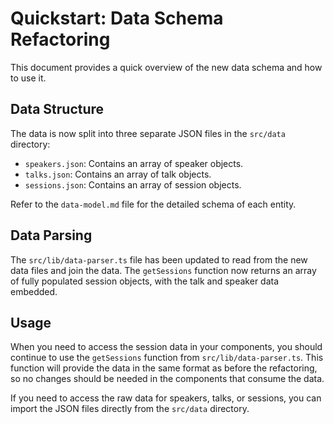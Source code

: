 # Quickstart: Data Schema Refactoring

This document provides a quick overview of the new data schema and how to use it.

## Data Structure

The data is now split into three separate JSON files in the `src/data` directory:

- `speakers.json`: Contains an array of speaker objects.
- `talks.json`: Contains an array of talk objects.
- `sessions.json`: Contains an array of session objects.

Refer to the `data-model.md` file for the detailed schema of each entity.

## Data Parsing

The `src/lib/data-parser.ts` file has been updated to read from the new data files and join the data. The `getSessions` function now returns an array of fully populated session objects, with the talk and speaker data embedded.

## Usage

When you need to access the session data in your components, you should continue to use the `getSessions` function from `src/lib/data-parser.ts`. This function will provide the data in the same format as before the refactoring, so no changes should be needed in the components that consume the data.

If you need to access the raw data for speakers, talks, or sessions, you can import the JSON files directly from the `src/data` directory.
